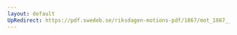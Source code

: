 ```yaml
---
layout: default
UpRedirect: https://pdf.swedeb.se/riksdagen-motions-pdf/1867/mot_1867__ak__00042.pdf
---
```

